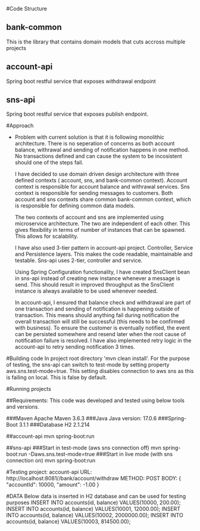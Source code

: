 
#Code Structure

## bank-common
   This is the library that contains domain models that cuts accross multiple projects
## account-api
   Spring boot restful service that exposes withdrawal endpoint
## sns-api
   Spring boot restful service that exposes publish endpoint. 

#Approach
*  Problem with current solution is that it is following monolithic architecture.
   There is no seperation of concerns as both account balance, withrawal and sending of notification happens in one method.
   No transactions defined and can cause the system to be incosistent should one of the steps fail.
   
   I have decided to use domain driven design architecture with three defined contexts ( account, sns, and bank-common context).
   Account context is responsible for account balance and withrawal services. Sns context is responsible for sending messages to customers.
   Both account and sns contexts share common bank-common context, which is responsible for defining common data models.
   
   The two contexts of account and sns are implemented using microservice architecture. The two are independent of each other.
   This gives flexibility in terms of number of instances that can be spawned. This allows for scalability.
   
   I have also used 3-tier pattern in account-api project. Controller, Service and Persistence layers. This makes the code readable, maintainable and testable.
   Sns-api uses 2-tier, controller and service.
   
   Using Spring Configuration functionality, I have created SnsClient bean in sns-api instead of creating new instance whenever a message is send. This should result in improved throughput as the SnsClient instance
   is always available to be used whenever needed.
   
   In account-api, I ensured that balance check and withdrawal are part of one transaction and sending of notification is happening outside of transaction.
   This means should anything fail during notification the overall transaction will still be successful (this needs to be confirmed with business).
   To ensure the customer is eventually notified, the event can be persisted somewhere and resend later when the root cause of notification failure is resolved.
   I have also implemented retry logic in the account-api to retry sending notification 3 times. 

#Building code
   In project root directory 'mvn clean install'.
   For the purpose of testing, the sns-api can switch to test-mode by setting property aws.sns.test-mode=true.
   This setting disables connection to aws sns as this is failing on local. This is false by default.

#Running projects

##Requirements:
This code was developed and tested using below tools and versions.

###Maven
   Apache Maven 3.6.3
###Java
   Java version: 17.0.6
###Spring-Boot
   3.1.1
###Database H2
   2.1.214

##account-api
   mvn spring-boot:run

##sns-api
###Start in test-mode (aws sns connection off)
   mvn spring-boot:run -Daws.sns.test-mode=true
###Start in live mode (with sns connection on)
   mvn spring-boot:run

#Testing project: account-api
   URL: http://localhost:8081//bank/account/withdraw
   METHOD: POST
   BODY: {
      "accountId": 10000,
      "amount": -1.00
   }

#DATA
   Below data is inserted in H2 database and can be used for testing purposes
INSERT INTO accounts(id, balance) VALUES(10000, 200.00);
INSERT INTO accounts(id, balance) VALUES(10001, 12000.00);
INSERT INTO accounts(id, balance) VALUES(10002, 2000000.00);
INSERT INTO accounts(id, balance) VALUES(10003, 814500.00);

